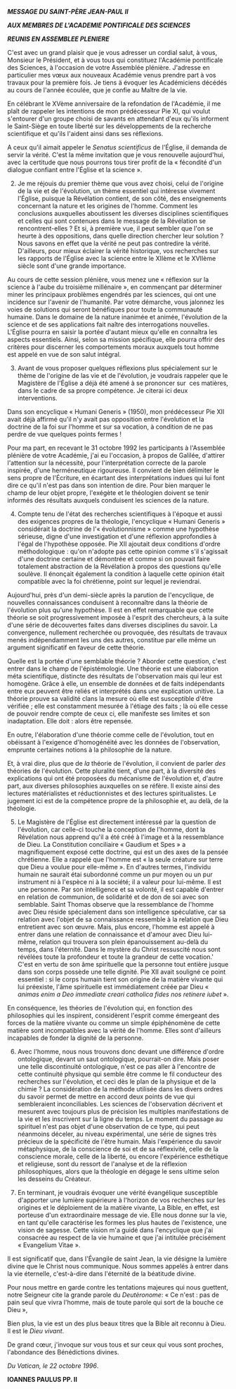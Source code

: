 ***MESSAGE DU SAINT-PÈRE JEAN-PAUL II***

***AUX MEMBRES DE L'ACADEMIE PONTIFICALE DES SCIENCES***

***REUNIS EN ASSEMBLEE PLENIERE***

C'est avec un grand plaisir que je vous adresser un cordial salut, à vous, Monsieur le Président, et à vous tous qui constituez l'Académie pontificale des Sciences, à l'occasion de votre Assemblée plénière. J'adresse en particulier mes vœux aux nouveaux Académie venus prendre part à vos travaux pour la première fois. Je tiens ä évoquer les Académiciens décédés au cours de l'année écoulée, que je confie au Maître de la vie.

En célébrant le XVème anniversaire de la refondation de l'Académie, il me plaît de rappeler les intentions de mon prédécesseur Pie XI, qui voulut s'entourer d'un groupe choisi de savants en attendant d'eux qu'ils informent le Saint-Siège en toute liberté sur les développements de la recherche scientifique et qu'ils l'aident ainsi dans ses réflexions.

A ceux qu'il aimait appeler le *Senatus scientificus* de l'Église, il demanda de servir la vérité. C'est la même invitation que je vous renouvelle aujourd'hui, avec la certitude que nous pourrons tous tirer profit de la « fécondité d'un dialogue confiant entre l'Église et la science ».

2. Je me réjouis du premier thème que vous avez choisi, celui de l'origine de la vie et de l'évolution, un thème essentiel qui intéresse vivement l'Église, puisque la Révélation contient, de son côté, des enseignements concernant la nature et les origines de l'homme. Comment les conclusions auxquelles aboutissent les diverses disciplines scientifiques et celles qui sont contenues dans le message de la Révélation se rencontrent-elles ? Et si, à première vue, il peut sembler que l'on se heurte à des oppositions, dans quelle direction chercher leur solution ? Nous savons en effet que la vérité ne peut pas contredire la vérité. D'ailleurs, pour mieux éclairer la vérité historique, vos recherches sur les rapports de l'Église avec la science entre le XIIème et le XVIIème siècle sont d'une grande importance.

Au cours de cette session plénière, vous menez une « réflexion sur la science à l'aube du troisième millénaire », en commençant par déterminer miner les principaux problèmes engendrés par les sciences, qui ont une incidence sur l'avenir de l'humanité. Par votre démarche, vous jalonnez les voies de solutions qui seront bénéfiques pour toute la communauté humaine. Dans le domaine de la nature inanimée et animée, l'évolution de la science et de ses applications fait naître des interrogations nouvelles. L'Église pourra en saisir la portée d'autant mieux qu'elle en connaîtra les aspects essentiels. Ainsi, selon sa mission spécifique, elle pourra offrir des critères pour discerner les comportements moraux auxquels tout homme est appelé en vue de son salut intégral.

3. Avant de vous proposer quelques réflexions plus spécialement sur le thème de l'origine de las vie et de l'évolution, je voudrais rappeler que le Magistère de l'Église a déjà été amené à se prononcer sur  ces matières, dans le cadre de sa propre compétence. Je citerai ici deux interventions.

Dans son encyclique « Humani Generis » (1950), mon prédécesseur Pie XII avait déjà affirmé qu'il n'y avait pas opposition entre l'évolution et la doctrine de la foi sur l'homme et sur sa vocation, à condition de ne pas perdre de vue quelques points fermes !

Pour ma part, en recevant le 31 octobre 1992 les participants à l'Assemblée plénière de votre Académie, j'ai eu l'occasion, à propos de Galilée, d'attirer l'attention sur la nécessité, pour l'interprétation correcte de la parole inspirée, d'une herméneutique rigoureuse. Il convient de bien délimiter le sens propre de l'Écriture, en écartant des interprétations indues qui lui font dire ce qu'il n'est pas dans son intention de dire. Pour bien marquer le champ de leur objet propre, l'exégète et le théologien doivent se tenir informés des résultats auxquels conduisent les sciences de la nature.

4. Compte tenu de l'état des recherches scientifiques à l'époque et aussi des exigences propres de la théologie, l'encyclique « Humani Generis » considérait la doctrine de l'« évolutionnisme » comme une hypothèse sérieuse, digne d'une investigation et d'une réflexion approfondies à l'égal de l'hypothèse opposée. Pie XII ajoutait deux conditions d'ordre méthodologique : qu'on n'adopte pas cette opinion comme s'il s'agissait d'une doctrine certaine et démontrée et comme si on pouvait faire totalement abstraction de la Révélation à propos des questions qu'elle soulève. Il énonçait également la condition à laquelle cette opinion était compatible avec la foi chrétienne, point sur lequel je reviendrai.

Aujourd'hui, près d'un demi-siècle après la parution de l'encyclique, de nouvelles connaissances conduisent à reconnaître dans la théorie de l'évolution plus qu'une hypothèse. II est en effet remarquable que cette théorie se soit progressivement imposée à l'esprit des chercheurs, à la suite d'une série de découvertes faites dans diverses disciplines du savoir. La convergence, nullement recherchée ou provoquée, des résultats de travaux menés indépendamment les uns des autres, constitue par elle même un argument significatif en faveur de cette théorie.

Quelle est la portée d'une semblable théorie ? Aborder cette question, c'est entrer dans le champ de l'épistémologie. Une théorie est une élaboration méta scientifique, distincte des résultats de l'observation mais qui leur est homogène. Grâce à elle, un ensemble de données et de faits indépendants entre eux peuvent être reliés et interprétés dans une explication unitive. La théorie prouve sa validité clans la mesure où elle est susceptible d'être vérifiée ; elle est constamment mesurée à l'étiage des faits ; là où elle cesse de pouvoir rendre compte de ceux ci, elle manifeste ses limites et son inadaptation. Elle doit : alors être repensée.

En outre, l'élaboration d'une théorie comme celle de l'évolution, tout en obéissant à l'exigence d'homogénéité avec les données de l'observation, emprunte certaines notions à la philosophie de la nature.

Et, à vrai dire, plus que de *la* théorie de l'évolution, il convient de parler *des* théories de l'évolution. Cette pluralité tient, d'une part, à la diversité des explications qui ont été proposées du mécanisme de l'évolution et, d'autre part, aux diverses philosophies auxquelles on se réfère. Il existe ainsi des lectures matérialistes et réductionnistes et des lectures spiritualistes. Le jugement ici est de la compétence propre de la philosophie et, au delà, de la théologie.

5. Le Magistère de l'Église est directement intéressé par la question de l'évolution, car celle-ci touche la conception de l'homme, dont la Révélation nous apprend qu'il a été créé à l'image et à la ressemblance de Dieu. La Constitution conciliaire « Gaudium et Spes » a magnifiquement exposé cette doctrine, qui est un des axes de la pensée chrétienne. Elle a rappelé que l'homme est « la seule créature sur terre que Dieu a voulue pour elle-même ». En d'autres termes, l'individu humain ne saurait étai subordonné comme un pur moyen ou un pur instrument ni à l'espèce ni à la société; il a valeur pour lui-même. Il est une personne. Par son intelligence et sa volonté, il est capable d'entrer en relation de communion, de solidarité et de don de soi avec son semblable. Saint Thomas observe que la ressemblance de l'homme avec Dieu réside spécialement dans son intelligence spéculative, car sa relation avec l'objet de sa connaissance ressemble à la relation que Dieu entretient avec son œuvre. Mais, plus encore, l'homme est appelé à entrer dans une relation de connaissance et d'amour avec Dieu lui-même, relation qui trouvera son plein épanouissement au-delà du temps, dans l'éternité. Dans le mystère du Christ ressuscité nous sont révélées toute la profondeur et toute la grandeur de cette vocation.' C'est en vertu de son âme spirituelle que la personne tout entière jusque dans son corps possède une telle dignité. Pie XII avait souligné ce point essentiel : si le corps humain tient son origine de la matière vivante qui lui préexiste, l'âme spirituelle est immédiatement créée par Dieu « *animas enim a Deo immediate creari catholica fides nos retinere iubet* ».

En conséquence, les théories de l'évolution qui, en fonction des philosophies qui les inspirent, considèrent l'esprit comme émergeant des forces de la matière vivante ou comme un simple épiphénomène de cette matière sont incompatibles avec la vérité de l'homme. Elles sont d'ailleurs incapables de fonder la dignité de la personne.

6. Avec l'homme, nous nous trouvons donc devant une différence d'ordre ontologique, devant un saut ontologique, pourrait-on dire. Mais poser une telle discontinuité ontologique, n'est ce pas aller à l'encontre de cette continuité physique qui semble être comme le fil conducteur des recherches sur l'évolution, et ceci dès le plan de la physique et de la chimie ? La considération de la méthode utilisée dans les divers ordres du savoir permet de mettre en accord deux points de vue qui sembleraient inconciliables. Les sciences de l'observation décrivent et mesurent avec toujours plus de précision les multiples manifestations de la vie et les inscrivent sur la ligne du temps. Le moment du passage au spirituel n'est pas objet d'une observation de ce type, qui peut néanmoins déceler, au niveau expérimental, une série de signes très précieux de la spécificité de l'être humain. Mais l'expérience du savoir métaphysique, de la conscience de soi et de sa réflexivité, celle de la conscience morale, celle de la liberté, ou encore l'expérience esthétique et religieuse, sont du ressort de l'analyse et de la réflexion philosophiques, alors que la théologie en dégage le sens ultime selon les desseins du Créateur.

7. En terminant, je voudrais évoquer une vérité évangélique susceptible d'apporter une lumière supérieure à l'horizon de vos recherches sur les origines et le déploiement de la matière vivante, La Bible, en effet, est porteuse d'un extraordinaire message de vie. Elle nous donne sur la vie, en tant qu'elle caractérise les formes les plus hautes de l'existence, une vision de sagesse. Cette vision m'a guidé dans l'encyclique que j'ai consacrée au respect de la vie humaine et que j'ai intitulée précisément « Evangelium Vitae ».

Il est significatif que, dans l'Évangile de saint Jean, la vie désigne la lumière divine que le Christ nous communique. Nous sommes appelés à entrer dans la vie éternelle, c'est-à-dire dans l'éternité de la béatitude divine.

Pour nous mettre en garde contre les tentations majeures qui nous guettent, notre Seigneur cite la grande parole du *Deutèronome*: « Ce n'est : pas de pain seul que vivra l'homme, mais de toute parole qui sort de la bouche ce Dieu »,

Bien plus, la vie est un des plus beaux titres que la Bible ait reconnu à Dieu. Il est le *Dieu vivant*.

De grand cœur, j'invoque sur vous tous et sur ceux qui vous sont proches, l'abondance des Bénédictions divines.

*Du Vatican, le 22 octobre 1996*.

**IOANNES PAULUS PP. II**